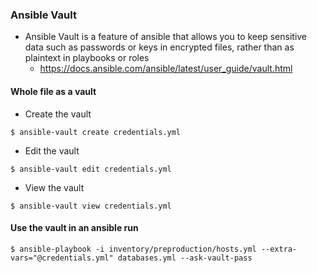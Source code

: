 ### Ansible Vault

- Ansible Vault is a feature of ansible that allows you to keep sensitive data such as passwords or keys in encrypted files, rather than as plaintext in playbooks or roles
    - https://docs.ansible.com/ansible/latest/user_guide/vault.html

#### Whole file as a vault

- Create the vault

```
$ ansible-vault create credentials.yml
```

- Edit the vault

```
$ ansible-vault edit credentials.yml
```

- View the vault

```
$ ansible-vault view credentials.yml
```

#### Use the vault in an ansible run

```
$ ansible-playbook -i inventory/preproduction/hosts.yml --extra-vars="@credentials.yml" databases.yml --ask-vault-pass
```


